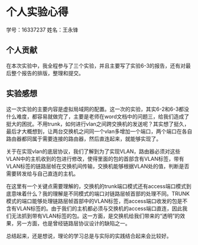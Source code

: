 # 个人实验心得

学号：16337237
姓名：王永锋

## 个人贡献

在本次实验中，我全程参与了三个实验，并且主要写了实验6-3的报告，还有对最后整个报告的排版，整理和提交。

## 实验感想

这一次实验的主要内容是虚拟局域网的配置。这一次的实验，其实6-2和6-3都没什么难度，都容易就做完了，主要是老师在word文档中的问题三，给我们造成了挺大的困扰。不用trunk，如何进行vlan之间跨交换机的发送呢？其实想了挺久，最后才大概想到，让两台交换机之间同一个vlan多增加一个端口，两个端口在各自路由器都同属于需要连接的路由器，然后直连起来，就能够实现了。

关于在实现vlan的底层协议，我们了解到为了实现VLAN，路由器必须对这些VLAN中的主机收到的包进行修改，使得里面的包的首部含有VLAN标签，带有VLAN标签的链路层帧在交换机间传输，交换机能够根据VLAN处的值，判断是否需要转发给与自己直连的主机。

在这里有一个关键点需要理解的，交换机的trunk端口模式还有access端口模式到底意味着什么？我的理解是不同模式的端口对链路层帧首部的处理不同。TRUNK模式的端口能够处理链路层帧首部中的VLAN标签，而access端口收发的包是不含有VLAN标签的。由于我们的主机都必须与交换机的access端口直连，因此我们无法抓到带有VLAN标签的包。这一方面，是交换机给我们带来的“透明”的效果，另一方面，也是曾经链路层协议设计的缺陷之一。

总结起来，还是想说，理论的学习总是与实际的实践结合起来会比较好。
